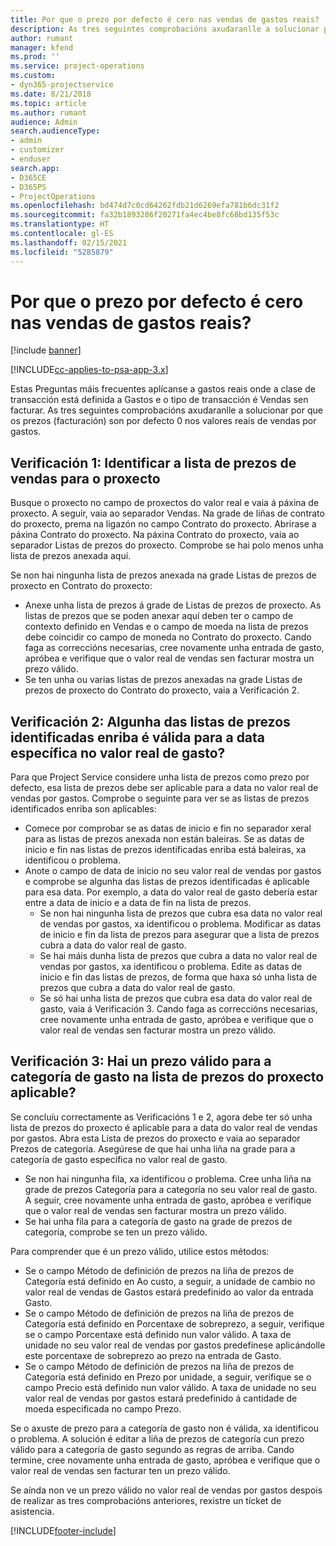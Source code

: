 ```yaml
---
title: Por que o prezo por defecto é cero nas vendas de gastos reais?
description: As tres seguintes comprobacións axudaranlle a solucionar por que os prezos son por defecto 0 nos valores reais de vendas por gastos.
author: rumant
manager: kfend
ms.prod: ''
ms.service: project-operations
ms.custom:
- dyn365-projectservice
ms.date: 8/21/2018
ms.topic: article
ms.author: rumant
audience: Admin
search.audienceType:
- admin
- customizer
- enduser
search.app:
- D365CE
- D365PS
- ProjectOperations
ms.openlocfilehash: bd474d7c0cd64262fdb21d6269efa781b6dc31f2
ms.sourcegitcommit: fa32b1893286f20271fa4ec4be8fc68bd135f53c
ms.translationtype: HT
ms.contentlocale: gl-ES
ms.lasthandoff: 02/15/2021
ms.locfileid: "5285879"
---
```

# <a name="why-is-the-price-defaulting-to-zero-on-expense-sales-actuals"></a>Por que o prezo por defecto é cero nas vendas de gastos reais?

[!include [banner](../includes/psa-now-project-operations.md)]

[!INCLUDE[cc-applies-to-psa-app-3.x](../includes/cc-applies-to-psa-app-3x.md)]

Estas Preguntas máis frecuentes aplícanse a gastos reais onde a clase de transacción está definida a Gastos e o tipo de transacción é Vendas sen facturar. As tres seguintes comprobacións axudaranlle a solucionar por que os prezos (facturación) son por defecto 0 nos valores reais de vendas por gastos.

## <a name="check-1-identify-the-sales-price-list-for-project"></a>Verificación 1: Identificar a lista de prezos de vendas para o proxecto

Busque o proxecto no campo de proxectos do valor real e vaia á páxina de proxecto. A seguir, vaia ao separador Vendas. Na grade de liñas de contrato do proxecto, prema na ligazón no campo Contrato do proxecto. Abrirase a páxina Contrato do proxecto. Na páxina Contrato do proxecto, vaia ao separador Listas de prezos do proxecto. Comprobe se hai polo menos unha lista de prezos anexada aquí.

Se non hai ningunha lista de prezos anexada na grade Listas de prezos de proxecto en Contrato do proxecto:

- Anexe unha lista de prezos á grade de Listas de prezos de proxecto. As listas de prezos que se poden anexar aquí deben ter o campo de contexto definido en Vendas e o campo de moeda na lista de prezos debe coincidir co campo de moneda no Contrato do proxecto. Cando faga as correccións necesarias, cree novamente unha entrada de gasto, apróbea e verifique que o valor real de vendas sen facturar mostra un prezo válido.
- Se ten unha ou varias listas de prezos anexadas na grade Listas de prezos de proxecto do Contrato do proxecto, vaia a Verificación 2.

## <a name="check-2-are-any-of-the-price-lists-identified-above-valid-for-the-specific-date-of-the-expense-actual"></a>Verificación 2: Algunha das listas de prezos identificadas enriba é válida para a data específica no valor real de gasto?

Para que Project Service considere unha lista de prezos como prezo por defecto, esa lista de prezos debe ser aplicable para a data no valor real de vendas por gastos. Comprobe o seguinte para ver se as listas de prezos identificados enriba son aplicables:

- Comece por comprobar se as datas de inicio e fin no separador xeral para as listas de prezos anexada non están baleiras. Se as datas de inicio e fin nas listas de prezos identificadas enriba está baleiras, xa identificou o problema. 
- Anote o campo de data de inicio no seu valor real de vendas por gastos e comprobe se algunha das listas de prezos identificadas é aplicable para esa data. Por exemplo, a data do valor real de gasto debería estar entre a data de inicio e a data de fin na lista de prezos. 
    - Se non hai ningunha lista de prezos que cubra esa data no valor real de vendas por gastos, xa identificou o problema. Modificar as datas de inicio e fin da lista de prezos para asegurar que a lista de prezos cubra a data do valor real de gasto. 
    - Se hai máis dunha lista de prezos que cubra a data no valor real de vendas por gastos, xa identificou o problema. Edite as datas de inicio e fin das listas de prezos, de forma que haxa só unha lista de prezos que cubra a data do valor real de gasto. 
    - Se só hai unha lista de prezos que cubra esa data do valor real de gasto, vaia á Verificación 3.
Cando faga as correccións necesarias, cree novamente unha entrada de gasto, apróbea e verifique que o valor real de vendas sen facturar mostra un prezo válido.

## <a name="check-3-is-there-a-valid-price-for-the-expense-category-in-the-applicable-project-price-list"></a>Verificación 3: Hai un prezo válido para a categoría de gasto na lista de prezos do proxecto aplicable? 

Se concluíu correctamente as Verificacións 1 e 2, agora debe ter só unha lista de prezos do proxecto é aplicable para a data do valor real de vendas por gastos. Abra esta Lista de prezos do proxecto e vaia ao separador Prezos de categoría. Asegúrese de que hai unha liña na grade para a categoría de gasto específica no valor real de gasto.
 
- Se non hai ningunha fila, xa identificou o problema. Cree unha liña na grade de prezos Categoría para a categoría no seu valor real de gasto. A seguir, cree novamente unha entrada de gasto, apróbea e verifique que o valor real de vendas sen facturar mostra un prezo válido. 
- Se hai unha fila para a categoría de gasto na grade de prezos de categoría, comprobe se ten un prezo válido.

Para comprender que é un prezo válido, utilice estos métodos:

- Se o campo Método de definición de prezos na liña de prezos de Categoría está definido en Ao custo, a seguir, a unidade de cambio no valor real de vendas de Gastos estará predefinido ao valor da entrada Gasto.
- Se o campo Método de definición de prezos na liña de prezos de Categoría está definido en Porcentaxe de sobreprezo, a seguir, verifique se o campo Porcentaxe está definido nun valor válido. A taxa de unidade no seu valor real de vendas por gastos predefínese aplicándolle este porcentaxe de sobreprezo ao prezo na entrada de Gasto.
- Se o campo Método de definición de prezos na liña de prezos de Categoría está definido en Prezo por unidade, a seguir, verifique se o campo Precio está definido nun valor válido. A taxa de unidade no seu valor real de vendas por gastos estará predefinido á cantidade de moeda especificada no campo Prezo.

Se o axuste de prezo para a categoría de gasto non é válida, xa identificou o problema. A solución é editar a liña de prezos de categoría cun prezo válido para a categoría de gasto segundo as regras de arriba. Cando termine, cree novamente unha entrada de gasto, apróbea e verifique que o valor real de vendas sen facturar ten un prezo válido.

Se aínda non ve un prezo válido no valor real de vendas por gastos despois de realizar as tres comprobacións anteriores, rexistre un tícket de asistencia.




[!INCLUDE[footer-include](../includes/footer-banner.md)]